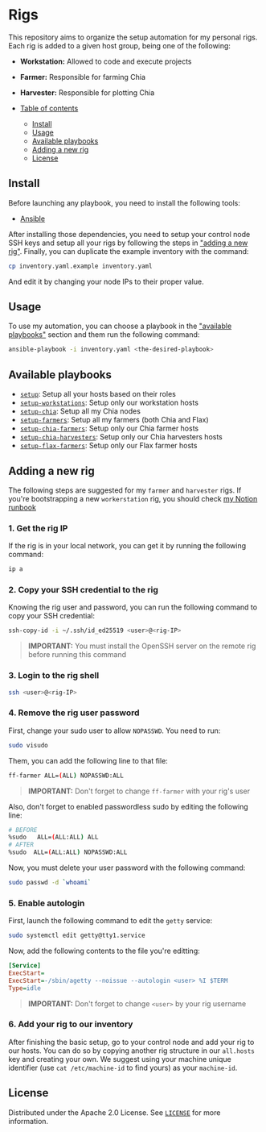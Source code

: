 # Rigs

This repository aims to organize the setup automation for my personal rigs. Each rig is added to a given host group, being one of the following:

* **Workstation:** Allowed to code and execute projects
* **Farmer:** Responsible for farming Chia
* **Harvester:** Responsible for plotting Chia

* [Table of contents](#)
  * [Install](#install)
  * [Usage](#usage)
  * [Available playbooks](#available-playbooks)
  * [Adding a new rig](#adding-a-new-rig)
  * [License](#license)

## Install

Before launching any playbook, you need to install the following tools:

- [Ansible](https://docs.ansible.com/ansible/latest/installation_guide/intro_installation.html)

After installing those dependencies, you need to setup your control node SSH keys and setup all your rigs by following the steps in ["adding a new rig"](#adding-a-new-rig). Finally, you can duplicate the example inventory with the command:

```sh
cp inventory.yaml.example inventory.yaml
```

And edit it by changing your node IPs to their proper value.

## Usage

To use my automation, you can choose a playbook in the ["available playbooks"](#available-playbooks) section and them run the following command:

```sh
ansible-playbook -i inventory.yaml <the-desired-playbook>
```

## Available playbooks

* [`setup`](./setup.yaml): Setup all your hosts based on their roles
* [`setup-workstations`](./setup-workstations.yaml): Setup only our workstation hosts
* [`setup-chia`](./setup-chia.yaml): Setup all my Chia nodes
* [`setup-farmers`](./setup-farmers.yaml): Setup all my farmers (both Chia and Flax)
* [`setup-chia-farmers`](./setup-chia-farmers.yaml): Setup only our Chia farmer hosts
* [`setup-chia-harvesters`](./setup-chia-harvesters.yaml): Setup only our Chia harvesters hosts
* [`setup-flax-farmers`](./setup-flax-farmers.yaml): Setup only our Flax farmer hosts

## Adding a new rig

The following steps are suggested for my `farmer` and `harvester` rigs. If you're bootstrapping a new `workerstation` rig, you should check [my Notion runbook](https://www.notion.so/odelucca/Workstation-Setup-Runbook-f19fdfa9b6e645c99fcf741cd38debaa)

### 1. Get the rig IP

If the rig is in your local network, you can get it by running the following command:

```sh
ip a
```

### 2. Copy your SSH credential to the rig

Knowing the rig user and password, you can run the following command to copy your SSH credential:

```sh
ssh-copy-id -i ~/.ssh/id_ed25519 <user>@<rig-IP>
```
> **IMPORTANT:** You must install the OpenSSH server on the remote rig before running this command

### 3. Login to the rig shell

```sh
ssh <user>@<rig-IP>
```

### 4. Remove the rig user password

First, change your sudo user to allow `NOPASSWD`. You need to run:

```sh
sudo visudo
```

Them, you can add the following line to that file:

```sh
ff-farmer ALL=(ALL) NOPASSWD:ALL
```
> **IMPORTANT:** Don't forget to change `ff-farmer` with your rig's user

Also, don't forget to enabled passwordless sudo by editing the following line:

```sh
# BEFORE
%sudo   ALL=(ALL:ALL) ALL
# AFTER
%sudo  ALL=(ALL:ALL) NOPASSWD:ALL
```

Now, you must delete your user password with the following command:

```sh
sudo passwd -d `whoami`
```

### 5. Enable autologin

First, launch the following command to edit the `getty` service:

```sh
sudo systemctl edit getty@tty1.service
```

Now, add the following contents to the file you're editting:

```ini
[Service]
ExecStart=
ExecStart=-/sbin/agetty --noissue --autologin <user> %I $TERM
Type=idle
```
> **IMPORTANT:** Don't forget to change `<user>` by your rig username

### 6. Add your rig to our inventory

After finishing the basic setup, go to your control node and add your rig to our hosts. You can do so by copying another rig structure in our `all.hosts` key and creating your own. We suggest using your machine unique identifier (use `cat /etc/machine-id` to find yours) as your `machine-id`.

## License

Distributed under the Apache 2.0 License. See [`LICENSE`](LICENSE) for more information.
